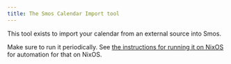 ```yaml
---
title: The Smos Calendar Import tool
---
```


This tool exists to import your calendar from an external source into Smos.

<asciinema-player
  src="/casts/calendar-import.cast"
  rows="25"
  cols="80"
  autoplay="true"
  preloop="true"
  loop="true">
  </asciinema-player>

Make sure to run it periodically.
See [the instructions for running it on NixOS](/smos-calendar-import/nixos) for automation for that on NixOS.
